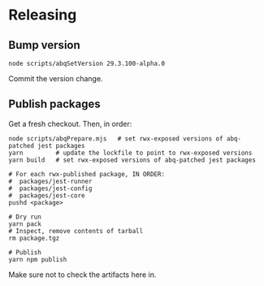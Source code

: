 # Releasing

## Bump version

```
node scripts/abqSetVersion 29.3.100-alpha.0
```

Commit the version change.

## Publish packages

Get a fresh checkout. Then, in order:

```
node scripts/abqPrepare.mjs   # set rwx-exposed versions of abq-patched jest packages
yarn         # update the lockfile to point to rwx-exposed versions
yarn build   # set rwx-exposed versions of abq-patched jest packages

# For each rwx-published package, IN ORDER:
#  packages/jest-runner
#  packages/jest-config
#  packages/jest-core
pushd <package>

# Dry run
yarn pack
# Inspect, remove contents of tarball
rm package.tgz

# Publish
yarn npm publish
```

Make sure not to check the artifacts here in.
